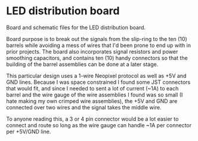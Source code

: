 # LED distribution board

Board and schematic files for the LED distribution board. 

Board purpose is to break out the signals from the slip-ring to the ten (10) barrels while avoiding a mess of wires that I'd been prone to end up with in prior projects. The board also incorporates signal resistors and power smoothing capacitors, and contains ten (10) handy connectors so that the building of the barrel assemblies can be done at a later stage.

This particular design uses a 1-wire Neopixel protocol as well as +5V and GND lines. Because I was space constrained I found some JST connectors that would fit, and since I needed to sent a lot of current (~1A) to each barrel and the wire gauge of the wire assemblies I found was so small (I hate making my own crimped wire assemblies), the +5V and GND are connected over two wires and the signal takes the middle wire.

To anyone reading this, a 3 or 4 pin connector would be a lot easier to connect and route so long as the wire gauge can handle ~1A per connector per +5V/GND line.
